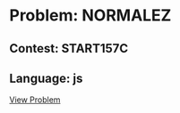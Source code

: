 # Problem: NORMALEZ

## Contest: START157C

## Language: js

[View Problem](https://www.codechef.com/START157C/problems/NORMALEZ)